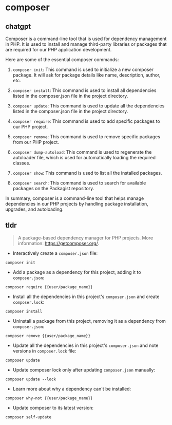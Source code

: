 # composer 
## chatgpt 
Composer is a command-line tool that is used for dependency management in PHP. It is used to install and manage third-party libraries or packages that are required for our PHP application development.

Here are some of the essential composer commands:

1. `composer init`: This command is used to initialize a new composer package. It will ask for package details like name, description, author, etc.

2. `composer install`: This command is used to install all dependencies listed in the composer.json file in the project directory.

3. `composer update`: This command is used to update all the dependencies listed in the composer.json file in the project directory.

4. `composer require`: This command is used to add specific packages to our PHP project.

5. `composer remove`: This command is used to remove specific packages from our PHP project.

6. `composer dump-autoload`: This command is used to regenerate the autoloader file, which is used for automatically loading the required classes.

7. `composer show`: This command is used to list all the installed packages.

8. `composer search`: This command is used to search for available packages on the Packagist repository.

In summary, composer is a command-line tool that helps manage dependencies in our PHP projects by handling package installation, upgrades, and autoloading. 

## tldr 
 
> A package-based dependency manager for PHP projects.
> More information: <https://getcomposer.org/>.

- Interactively create a `composer.json` file:

`composer init`

- Add a package as a dependency for this project, adding it to `composer.json`:

`composer require {{user/package_name}}`

- Install all the dependencies in this project's `composer.json` and create `composer.lock`:

`composer install`

- Uninstall a package from this project, removing it as a dependency from `composer.json`:

`composer remove {{user/package_name}}`

- Update all the dependencies in this project's `composer.json` and note versions in `composer.lock` file:

`composer update`

- Update composer lock only after updating `composer.json` manually:

`composer update --lock`

- Learn more about why a dependency can't be installed:

`composer why-not {{user/package_name}}`

- Update composer to its latest version:

`composer self-update`
